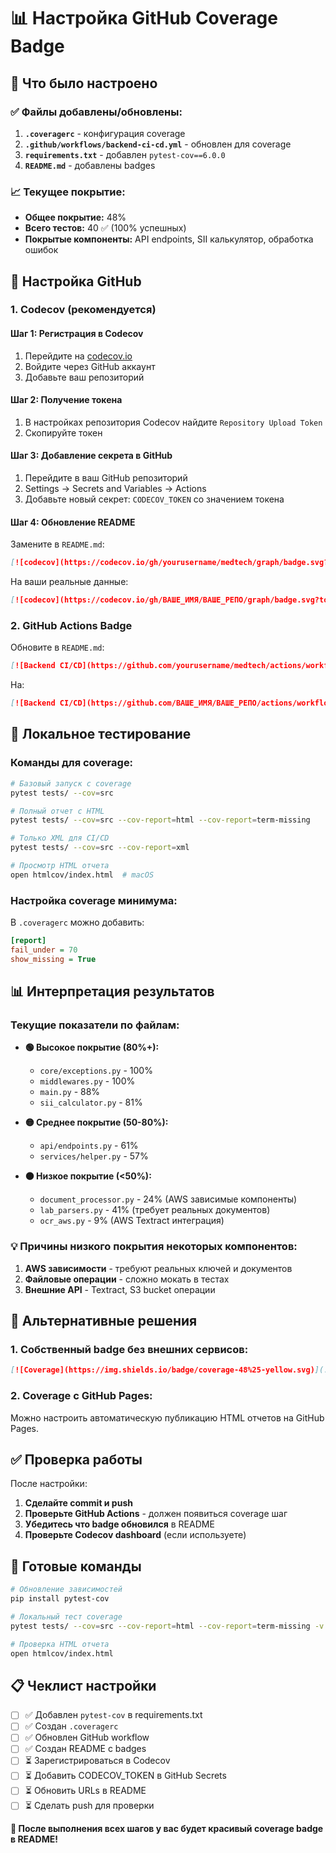 # 📊 Настройка GitHub Coverage Badge

## 🎯 Что было настроено

### ✅ Файлы добавлены/обновлены:
1. **`.coveragerc`** - конфигурация coverage
2. **`.github/workflows/backend-ci-cd.yml`** - обновлен для coverage
3. **`requirements.txt`** - добавлен `pytest-cov==6.0.0`
4. **`README.md`** - добавлены badges

### 📈 Текущее покрытие:
- **Общее покрытие:** 48%
- **Всего тестов:** 40 ✅ (100% успешных)
- **Покрытые компоненты:** API endpoints, SII калькулятор, обработка ошибок

## 🚀 Настройка GitHub

### 1. Codecov (рекомендуется)

#### Шаг 1: Регистрация в Codecov
1. Перейдите на [codecov.io](https://codecov.io)
2. Войдите через GitHub аккаунт
3. Добавьте ваш репозиторий

#### Шаг 2: Получение токена
1. В настройках репозитория Codecov найдите `Repository Upload Token`
2. Скопируйте токен

#### Шаг 3: Добавление секрета в GitHub
1. Перейдите в ваш GitHub репозиторий
2. Settings → Secrets and Variables → Actions
3. Добавьте новый секрет: `CODECOV_TOKEN` со значением токена

#### Шаг 4: Обновление README
Замените в `README.md`:
```markdown
[![codecov](https://codecov.io/gh/yourusername/medtech/graph/badge.svg?token=YOUR_TOKEN)](https://codecov.io/gh/yourusername/medtech)
```

На ваши реальные данные:
```markdown
[![codecov](https://codecov.io/gh/ВАШЕ_ИМЯ/ВАШЕ_РЕПО/graph/badge.svg?token=ВАШ_ТОКЕН)](https://codecov.io/gh/ВАШЕ_ИМЯ/ВАШЕ_РЕПО)
```

### 2. GitHub Actions Badge

Обновите в `README.md`:
```markdown
[![Backend CI/CD](https://github.com/yourusername/medtech/actions/workflows/backend-ci-cd.yml/badge.svg)](https://github.com/yourusername/medtech/actions/workflows/backend-ci-cd.yml)
```

На:
```markdown
[![Backend CI/CD](https://github.com/ВАШЕ_ИМЯ/ВАШЕ_РЕПО/actions/workflows/backend-ci-cd.yml/badge.svg)](https://github.com/ВАШЕ_ИМЯ/ВАШЕ_РЕПО/actions/workflows/backend-ci-cd.yml)
```

## 🔧 Локальное тестирование

### Команды для coverage:

```bash
# Базовый запуск с coverage
pytest tests/ --cov=src

# Полный отчет с HTML
pytest tests/ --cov=src --cov-report=html --cov-report=term-missing

# Только XML для CI/CD
pytest tests/ --cov=src --cov-report=xml

# Просмотр HTML отчета
open htmlcov/index.html  # macOS
```

### Настройка coverage минимума:

В `.coveragerc` можно добавить:
```ini
[report]
fail_under = 70
show_missing = True
```

## 📊 Интерпретация результатов

### Текущие показатели по файлам:
- **🟢 Высокое покрытие (80%+):**
  - `core/exceptions.py` - 100%
  - `middlewares.py` - 100%  
  - `main.py` - 88%
  - `sii_calculator.py` - 81%

- **🟡 Среднее покрытие (50-80%):**
  - `api/endpoints.py` - 61%
  - `services/helper.py` - 57%

- **🟠 Низкое покрытие (<50%):**
  - `document_processor.py` - 24% (AWS зависимые компоненты)
  - `lab_parsers.py` - 41% (требует реальных документов)
  - `ocr_aws.py` - 9% (AWS Textract интеграция)

### 💡 Причины низкого покрытия некоторых компонентов:
1. **AWS зависимости** - требуют реальных ключей и документов
2. **Файловые операции** - сложно мокать в тестах
3. **Внешние API** - Textract, S3 bucket операции

## 🎯 Альтернативные решения

### 1. Собственный badge без внешних сервисов:

```markdown
[![Coverage](https://img.shields.io/badge/coverage-48%25-yellow.svg)](./htmlcov/)
```

### 2. Coverage с GitHub Pages:

Можно настроить автоматическую публикацию HTML отчетов на GitHub Pages.

## ✅ Проверка работы

После настройки:

1. **Сделайте commit и push**
2. **Проверьте GitHub Actions** - должен появиться coverage шаг
3. **Убедитесь что badge обновился** в README
4. **Проверьте Codecov dashboard** (если используете)

## 🚀 Готовые команды

```bash
# Обновление зависимостей
pip install pytest-cov

# Локальный тест coverage
pytest tests/ --cov=src --cov-report=html --cov-report=term-missing -v

# Проверка HTML отчета
open htmlcov/index.html
```

## 📋 Чеклист настройки

- [ ] ✅ Добавлен `pytest-cov` в requirements.txt
- [ ] ✅ Создан `.coveragerc`
- [ ] ✅ Обновлен GitHub workflow
- [ ] ✅ Создан README с badges
- [ ] ⏳ Зарегистрироваться в Codecov
- [ ] ⏳ Добавить CODECOV_TOKEN в GitHub Secrets
- [ ] ⏳ Обновить URLs в README
- [ ] ⏳ Сделать push для проверки

**🎉 После выполнения всех шагов у вас будет красивый coverage badge в README!** 